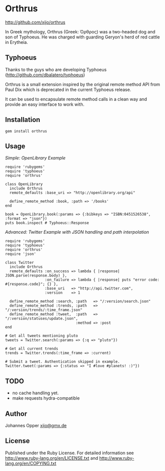 # Orthrus

http://github.com/xijo/orthrus

In Greek mythology, Orthrus (Greek: Όρθρος) was a two-headed dog and son of Typhoeus.
He was charged with guarding Geryon's herd of red cattle in Erytheia.

## Typhoeus

Thanks to the guys who are developing Typhoeus (http://github.com/dbalatero/typhoeus)

Orthrus is a small extension inspired by the original remote method API from Paul Dix
which is deprecated in the current Typhoeus release.

It can be used to encapsulate remote method calls in a clean way and provide an
easy interface to work with.

## Installation

    gem install orthrus

## Usage

*Simple: OpenLibrary Example*

    require 'rubygems'
    require 'typhoeus'
    require 'orthrus'

    class OpenLibrary
      include Orthrus
      remote_defaults :base_uri => "http://openlibrary.org/api"

      define_remote_method :book, :path => '/books'
    end

    book = OpenLibrary.book(:params => {:bibkeys => "ISBN:0451526538", :format => "json"})
    puts book.inspect # Typhoeus::Response

*Advanced: Twitter Example with JSON handling and path interpolation*

    require 'rubygems'
    require 'typhoeus'
    require 'orthrus'
    require 'json'

    class Twitter
      include Orthrus
      remote_defaults :on_success => lambda { |response| JSON.parse(response.body) },
                      :on_failure => lambda { |response| puts "error code: #{response.code}"; {} },
                      :base_uri   => "http://api.twitter.com",
                      :version    => 1

      define_remote_method :search, :path   => "/:version/search.json"
      define_remote_method :trends, :path   => "/:version/trends/:time_frame.json"
      define_remote_method :tweet,  :path   => "/:version/statuses/update.json",
                                    :method => :post
    end

    # Get all tweets mentioning pluto
    tweets = Twitter.search(:params => {:q => "pluto"})

    # Get all current trends
    trends = Twitter.trends(:time_frame => :current)

    # Submit a tweet. Authentication skipped in example.
    Twitter.tweet(:params => {:status => "I #love #planets! :)"})

## TODO

 - no cache handling yet.
 - make requests hydra-compatible

## Author

Johannes Opper <xijo@gmx.de>

## License

Published under the Ruby License. For detailed information see
http://www.ruby-lang.org/en/LICENSE.txt and http://www.ruby-lang.org/en/COPYING.txt
